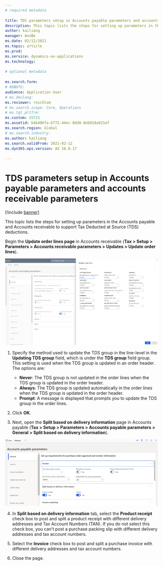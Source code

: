 ```yaml
---
# required metadata

title: TDS parameters setup in Accounts payable parameters and accounts receivable parameters
description: This topic lists the steps for setting up parameters in the Accounts payable and Accounts receivable to support Tax Deducted at Source (TDS) deductions.
author: kailiang
manager: AnnBe
ms.date: 02/12/2021
ms.topic: article
ms.prod: 
ms.service: dynamics-ax-applications
ms.technology: 

# optional metadata

ms.search.form: 
# ROBOTS: 
audience: Application User
# ms.devlang: 
ms.reviewer: roschlom
# ms.search.scope: Core, Operations
# ms.tgt_pltfrm: 
ms.custom: 15721
ms.assetid: b4b406fa-b772-44ec-8dd8-8eb818a921ef
ms.search.region: Global
# ms.search.industry: 
ms.author: kailiang
ms.search.validFrom: 2021-02-12
ms.dyn365.ops.version: AX 10.0.17

---
```


# TDS parameters setup in Accounts payable parameters and accounts receivable parameters

[!include [banner](../includes/banner.md)]

This topic lists the steps for setting up parameters in the Accounts payable and Accounts receivable to support Tax Deducted at Source (TDS) deductions.

Begin the **Update order lines page** in Accounts receivable (**Tax > Setup > Parameters > Accounts receivable parameters > Updates > Update order lines**).

[![Update order lines](./media/apac-ind-TDS-26.png)](./media/apac-ind-TDS-26.png) 

1. Specify the method used to update the TDS group in the line-level in the **Updating TDS group** field, which is under the **TDS group** field group. This setting is used when the TDS group is updated in an order header. The options are: 

   - **Never**: The TDS group is not updated in the order lines when the TDS group is updated in the order header.
   - **Always**: The TDS group is updated automatically in the order lines when the TDS group is updated in the order header.
   - **Prompt**: A message is displayed that prompts you to update the TDS group in the order lines.

2. Click **OK**.

3. Next, open the **Split based on delivery information** page in Accounts payable (**Tax > Setup > Parameters > Accounts payable parameters > General > Split based on delivery information**).

[![Split based on delivery information](./media/apac-ind-TDS-25.png)](./media/apac-ind-TDS-25.png)

4. In **Split based on delivery information** tab, select the **Product receipt** check box to post and split a product receipt with different delivery addresses and Tax Account Numbers (TAN). If you do not select this check box, you can't post a purchase packing slip with different delivery addresses and tax account numbers.

5. Select the **Invoice** check box to post and split a purchase invoice with different delivery addresses and tax account numbers.

6. Close the page.
